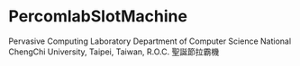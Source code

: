 # PercomlabSlotMachine
Pervasive Computing Laboratory 
Department of Computer Science
National ChengChi University, Taipei, Taiwan, R.O.C.
聖誕節拉霸機


